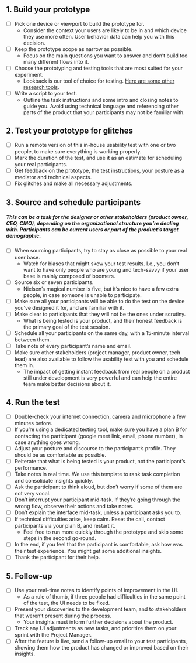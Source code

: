 ## 1. Build your prototype
* [ ] Pick one device or viewport to build the prototype for. 
    * Consider the context your users are likely to be in and which device they use more often. User behavior data can help you with this decision.
* [ ] Keep the prototype scope as narrow as possible.
    * Focus on the main questions you want to answer and don’t build too many different flows into it. 
* [ ] Choose the prototyping and testing tools that are most suited for your experiment.
    * Lookback is our tool of choice for testing. [Here are some other research tools](https://www.userinterviews.com/ux-research-field-guide-chapter/user-research-tools#toc-element-5).
* [ ] Write a script to your test.
    * Outline the task instructions and some intro and closing notes to guide you. Avoid using technical language and referencing other parts of the product that your participants may not be familiar with. 

## 2. Test your prototype for glitches
* [ ] Run a remote version of this in-house usability test with one or two people, to make sure everything is working properly.
* [ ] Mark the duration of the test, and use it as an estimate for scheduling your real participants.
* [ ] Get feedback on the prototype, the test instructions, your posture as a mediator and technical aspects.
* [ ] Fix glitches and make all necessary adjustments.

## 3. Source and schedule participants
##### This can be a task for the designer or other stakeholders (product owner, CEO, CMO), depending on the organizational structure you’re dealing with. Participants can be current users or part of the product’s target demographic.

* [ ] When sourcing participants, try to stay as close as possible to your real user base.
    * Watch for biases that might skew your test results. I.e., you don’t want to have only people who are young and tech-savvy if your user base is mainly composed of boomers. 
* [ ] Source six or seven participants.
    * Nielsen’s magical number is five, but it’s nice to have a few extra people, in case someone is unable to participate.
* [ ] Make sure all your participants will be able to do the test on the device you’ve designed it for, and are familiar with it.
* [ ] Make clear to participants that they will not be the ones under scrutiny. 
    * What is being tested is your product, and their honest feedback is the primary goal of the test session.
* [ ] Schedule all your participants on the same day, with a 15-minute interval between them.
* [ ] Take note of every participant’s name and email.
* [ ] Make sure other stakeholders (project manager, product owner, tech lead) are also available to follow the usability test with you and schedule them in.
    * The impact of getting instant feedback from real people on a product still under development is very powerful and can help the entire team make better decisions about it.

## 4. Run the test
* [ ] Double-check your internet connection, camera and microphone a few minutes before. 
* [ ] If you’re using a dedicated testing tool, make sure you have a plan B for contacting the participant (google meet link, email, phone number), in case anything goes wrong.
* [ ] Adjust your posture and discourse to the participant’s profile. They should be as comfortable as possible.
* [ ] Reiterate that what is being tested is your product, not the participant’s performance. 
* [ ] Take notes in real time. We use this template to rank task completion and consolidate insights quickly.
* [ ] Ask the participant to think aloud, but don’t worry if some of them are not very vocal.
* [ ] Don’t interrupt your participant mid-task. If they’re going through the wrong flow, observe their actions and take notes.
* [ ] Don’t explain the interface mid-task, unless a participant asks you to.
* [ ] If technical difficulties arise, keep calm. Reset the call, contact participants via your plan B, and restart it.
    * Feel free to run more quickly through the prototype and skip some steps in the second go-round.
* [ ] In the end, if you feel that the participant is comfortable, ask how was their test experience. You might get some additional insights.
* [ ] Thank the participant for their help.

## 5. Follow-up
* [ ] Use your real-time notes to identify points of improvement in the UI. 
    * As a rule of thumb, if three people had difficulties in the same point of the test, the UI needs to be fixed. 
* [ ] Present your discoveries to the development team, and to stakeholders that weren’t present during the process.
    *  Your insights must inform further decisions about the product. 
* [ ] Track any UI adjustments as new tasks, and prioritize them on your sprint with the Project Manager.
* [ ] After the feature is live, send a follow-up email to your test participants, showing them how the product has changed or improved based on their insights.
